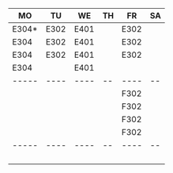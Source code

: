 |MO   |TU  |WE  |TH|FR  |SA|
|-----|----|----|--|----|--|
|E304*|E302|E401|  |E302|  |
|E304 |E302|E401|  |E302|  |
|E304 |E302|E401|  |E302|  |
|E304 |    |E401|  |    |  |
|-----|----|----|--|----|--|
|     |    |    |  |F302|  |
|     |    |    |  |F302|  |
|     |    |    |  |F302|  |
|     |    |    |  |F302|  |
|-----|----|----|--|----|--|
|     |    |    |  |    |  |
|     |    |    |  |    |  |
|     |    |    |  |    |  |
|     |    |    |  |    |  |
